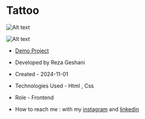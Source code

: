 # Tattoo

![Alt text](https://github.com/user-attachments/assets/f3df9daf-eb91-4f59-80b6-906a78eb483f)


![Alt text](https://github.com/user-attachments/assets/56e58f61-9723-48f0-9e8b-74d769c258fb)

- [Demo Project](https://rezageshaniweb.github.io/Tattoo/)

- Developed by Reza Geshani

- Created - 2024-11-01

- Technologies Used - Html , Css

- Role - Frontend

- How to reach me : with my [instagram](https://www.instagram.com/rezageshani_web) and [linkedin](http://www.linkedin.com/in/reza-geshani-web)
